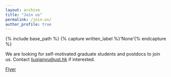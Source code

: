 ```yaml
---
layout: archive
title: "Join us"
permalink: /join-us/
author_profile: true
---
```



{% include base_path %}
{% capture written_label %}'None'{% endcapture %}

We are looking for self-motivated graduate students and postdocs to join us. Contact <liuqianyu@ust.hk> if interested.

[Flyer](https://yuliuqian.github.io/images/HKUST_GZ_EOAS_PhDMphil_flyer.jpg)
